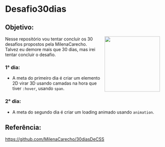 # Desafio30dias
## Objetivo:
<div>
  <img align="right" width="180px" src="https://gifs.eco.br/wp-content/uploads/2023/03/imagens-de-emoji-joinha-png-16.png">
  <p>Nesse repositório vou tentar concluir os 30 desafios propostos pela MilenaCarecho.
    <br> Talvez eu demore mais que 30 dias, mas irei tentar concluir o desafio.</p>
</div>

### 1° dia:
- A meta do primeiro dia é criar um elemento 2D virar 3D usando camadas na hora que tiver `:hover`, usando `span`.

### 2° dia:
- A meta do segundo dia é criar um loading animado usando `animation`.


## Referência:
https://github.com/MilenaCarecho/30diasDeCSS